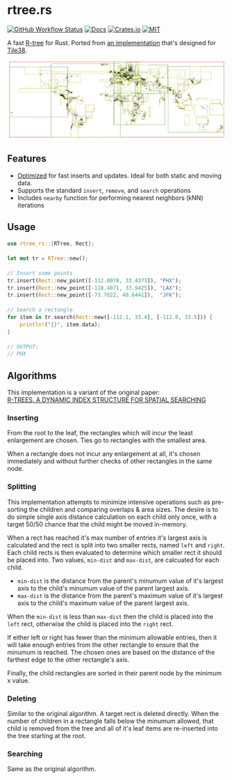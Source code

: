 # rtree.rs

[![GitHub Workflow Status](https://img.shields.io/github/workflow/status/tidwall/rtree.rs/Run%20tests)](#)
[![Docs](https://docs.rs/rtree_rs/badge.svg)](https://docs.rs/rtree_rs/)
[![Crates.io](https://img.shields.io/crates/v/rtree_rs.svg)](https://crates.io/crates/rtree_rs)
[![MIT](https://img.shields.io/github/license/tidwall/rtree.rs.svg)](#license)

A fast [R-tree](https://en.wikipedia.org/wiki/R-tree) for Rust. Ported from [an implementation](https://github.com/tidwall/rtree) that's designed for [Tile38](https://github.com/tidwall/tile38).

![Cities](cities.png)

## Features

- [Optimized](#algorithms) for fast inserts and updates. Ideal for both static and moving data.
- Supports the standard `insert`, `remove`, and `search` operations
- Includes `nearby` function for performing nearest neighbors (kNN) iterations

## Usage

```rust
use rtree_rs::{RTree, Rect};

let mut tr = RTree::new();

// Insert some points
tr.insert(Rect::new_point([-112.0078, 33.4373]), "PHX");
tr.insert(Rect::new_point([-118.4071, 33.9425]), "LAX");
tr.insert(Rect::new_point([-73.7822, 40.6441]),  "JFK");

// Search a rectangle
for item in tr.search(Rect::new([-112.1, 33.4], [-112.0, 33.5])) {
    println!("{}", item.data);
}

// OUTPUT:
// PHX
```

## Algorithms

This implementation is a variant of the original paper:  
[R-TREES. A DYNAMIC INDEX STRUCTURE FOR SPATIAL SEARCHING](http://www-db.deis.unibo.it/courses/SI-LS/papers/Gut84.pdf)

### Inserting

From the root to the leaf, the rectangles which will incur the least enlargement are chosen. Ties go to rectangles with the smallest area.

When a rectangle does not incur any enlargement at all, it's chosen immediately and without further checks of other rectangles in the same node.

### Splitting

This implementation attempts to minimize intensive operations such as pre-sorting the children and comparing overlaps & area sizes. The desire is to do simple single axis distance calculation on each child only once, with a target 50/50 chance that the child might be moved in-memory.

When a rect has reached it's max number of entries it's largest axis is calculated and the rect is split into two smaller rects, named `left` and `right`. Each child rects is then evaluated to determine which smaller rect it should be placed into. Two values, `min-dist` and `max-dist`, are calcuated for each child. 

- `min-dist` is the distance from the parent's minumum value of it's largest axis to the child's minumum value of the parent largest axis.
- `max-dist` is the distance from the parent's maximum value of it's largest axis to the child's maximum value of the parent largest axis.

When the `min-dist` is less than `max-dist` then the child is placed into the `left` rect, otherwise the child is placed into the `right` rect. 

If either left or right has fewer than the minimum allowable entries, then it will take enough entries from the other rectangle to ensure that the minumum is reached. The chosen ones are based on the distance of the farthest edge to the other rectangle's axis.

Finally, the child rectangles are sorted in their parent node by the minimum x value.

### Deleting

Similar to the original algorithm.
A target rect is deleted directly. When the number of children in a rectangle falls below the minumum allowed, that child is removed from the tree and all of it's leaf items are re-inserted into the tree starting at the root.

### Searching

Same as the original algorithm.
